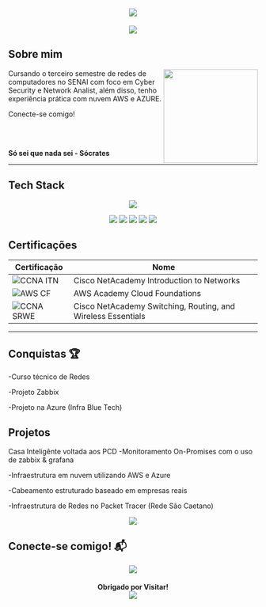  <h1 align="center">
   <img src="https://capsule-render.vercel.app/api?type=waving&height=350&color=30B000FF&text=Guilherme%20Reis&reversal=false&fontColor=FFFFFF&fontSize=75&fontAlignY=50">
 </h1>

 <p align="center">
  <img src="https://readme-typing-svg.herokuapp.com?font=Play&weight=600&size=25&duration=1000&pause=5000&color=00A716&background=00E31D00&center=true&vCenter=true&width=435&lines=Cyber+Security+%7C+Network+Analyst">
 </p>

 ## Sobre mim

 <img align="right" height="190" src="https://cdn.pixabay.com/animation/2024/05/16/21/45/21-45-34-3_512.gif">

Cursando o terceiro semestre de redes de computadores no SENAI com foco em Cyber Security e Network Analist, além disso,
tenho experiência prática com nuvem AWS e AZURE.

Conecte-se comigo!

<br><br>

**Só sei que nada sei - Sócrates**

---

## Tech Stack 

<p align="center">
 <img src="http://skillicons.dev/icons?i=arduino,aws,azure,bash,c,cpp,css,dynamodb,git,github,grafana,html,js,md,linux,windows,mysql,nginx,powershell">
</p>
<p align="center">
<img src="https://img.shields.io/badge/ChatGPT-74aa9c?logo=openai&logoColor=white">
<img src="https://custom-icon-badges.demolab.com/badge/Windows-0078D6?logo=windows11&logoColor=white">
<img src="https://img.shields.io/badge/AWS-%23FF9900.svg?logo=amazon-web-services&logoColor=white">
<img src="https://custom-icon-badges.demolab.com/badge/Microsoft%20Azure-0089D6?logo=msazure&logoColor=white">
<img src="https://img.shields.io/badge/Linux-FCC624?logo=linux&logoColor=black">
</p>


## Certificações

|Certificação | Nome |
| --- | --- |
| ![CCNA ITN](https://img.shields.io/badge/_-Cisco_NetAcademy_Introdution_To_Networks-t?style=flat&logo=cisco&logoColor=blue&labelColor=gray&color=gray&link=https%3A%2F%2Fwww.netacad.com%2Fcertificates%3FissuanceId%3Dd9a9e635-1c80-4045-aca6-86761a12bc33) | Cisco NetAcademy Introduction to Networks |
|![AWS CF](https://img.shields.io/badge/_-AWS_Academy_Cloud_Foundations-t?style=flat&logo=amazonwebservices&logoColor=orange&labelColor=gray&color=gray) | AWS Academy Cloud Foundations |
| ![CCNA SRWE](https://img.shields.io/badge/_-Cisco_NetAcademy_Switching%2C%20Routing%2C%20and%20Wireless%20Essentials-t?style=flat&logo=cisco&logoColor=blue&labelColor=gray&color=gray&link=https%3A%2F%2Fwww.netacad.com%2Fcertificates%3FissuanceId%3Db14cc9f5-5398-4910-99ac-3a057d4308f9) | Cisco NetAcademy Switching, Routing, and Wireless Essentials


---

## Conquistas 🏆

-Curso técnico de Redes

-Projeto Zabbix

-Projeto na Azure (Infra Blue Tech)


## Projetos

Casa Inteligênte voltada aos PCD
-Monitoramento On-Promises com o uso de zabbix & grafana

-Infraestrutura em nuvem utilizando AWS e Azure

-Cabeamento estruturado baseado em empresas reais

-Infraestrutura de Redes no Packet Tracer (Rede São Caetano)

<p align="center">
 <img src="https://github-readme-streak-stats.herokuapp.com?user=brguizz157&theme=shadow-green&hide_border=true">
</p>


## Conecte-se comigo! 📬

<p align="center">
  <a href=""><img src="https://custom-icon-badges.demolab.com/badge/LinkedIn-0A66C2?logo=linkedin-white&logoColor=fff)"></a>
</p>


<h4 align="center">
  Obrigado por Visitar!
  <div>
   <img src="https://komarev.com/ghpvc/?username=brguizz157">
   </div>
   </h4>


